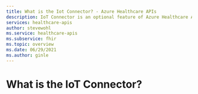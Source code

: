 ```yaml
---
title: What is the Iot Connector? - Azure Healthcare APIs
description: IoT Connector is an optional feature of Azure Healthcare APIs that provides the capability to ingest data from Internet of Medical Things (IoMT) devices.
services: healthcare-apis
author: stevewohl
ms.service: healthcare-apis
ms.subservice: fhir
ms.topic: overview
ms.date: 06/29/2021
ms.author: ginle
---
```


# What is the IoT Connector?

